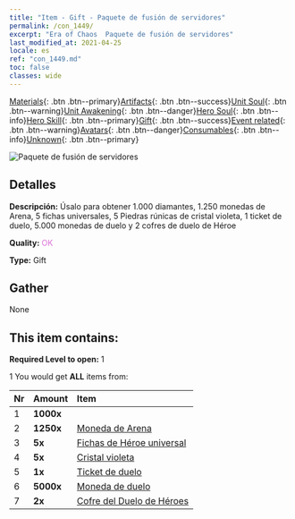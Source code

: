 ```yaml
---
title: "Item - Gift - Paquete de fusión de servidores"
permalink: /con_1449/
excerpt: "Era of Chaos  Paquete de fusión de servidores"
last_modified_at: 2021-04-25
locale: es
ref: "con_1449.md"
toc: false
classes: wide
---
```

 [Materials](/ItemsES/){: .btn .btn--primary}[Artifacts](/ItemsES/Artifacts/){: .btn .btn--success}[Unit Soul](/ItemsES/UnitSoul/){: .btn .btn--warning}[Unit Awakening](/ItemsES/UnitAwakening/){: .btn .btn--danger}[Hero Soul](/ItemsES/HeroSoul/){: .btn .btn--info}[Hero Skill](/ItemsES/HeroSkill/){: .btn .btn--primary}[Gift](/ItemsES/Gift/){: .btn .btn--success}[Event related](/ItemsES/Events/){: .btn .btn--warning}[Avatars](/ItemsES/Avatars/){: .btn .btn--danger}[Consumables](/ItemsES/Consumables/){: .btn .btn--info}[Unknown](/ItemsES/Unknown/){: .btn .btn--primary}

 ![Paquete de fusión de servidores](/images/t/i_907063.png)

## Detalles
 **Descripción:** Úsalo para obtener 1.000 diamantes, 1.250 monedas de Arena, 5 fichas universales, 5 Piedras rúnicas de cristal violeta, 1 ticket de duelo, 5.000 monedas de duelo y 2 cofres de duelo de Héroe

 **Quality:** <span style="color: #DA70D6">OK</span>

 **Type:** Gift

## Gather

  None

## This item contains:

 **Required Level to open:** 1

 1 You would get **ALL** items  from:

  | Nr | Amount |     Item    |
  |:---|:-------|:------------|
  | 1 |  **1000x** | <i class="fas fa-gem"/> |  | 
  | 2 |  **1250x** | [Moneda de Arena](/ItemsES/con_903/) |  | 
  | 3 |  **5x** | [Fichas de Héroe universal](/ItemsES/her_358/) |  | 
  | 4 |  **5x** | [Cristal violeta](/ItemsES/con_720/) |  | 
  | 5 |  **1x** | [Ticket de duelo](/ItemsES/con_784/) |  | 
  | 6 |  **5000x** | [Moneda de duelo](/ItemsES/con_907/) |  | 
  | 7 |  **2x** | [Cofre del Duelo de Héroes](/ItemsES/con_1008/) |  | 
